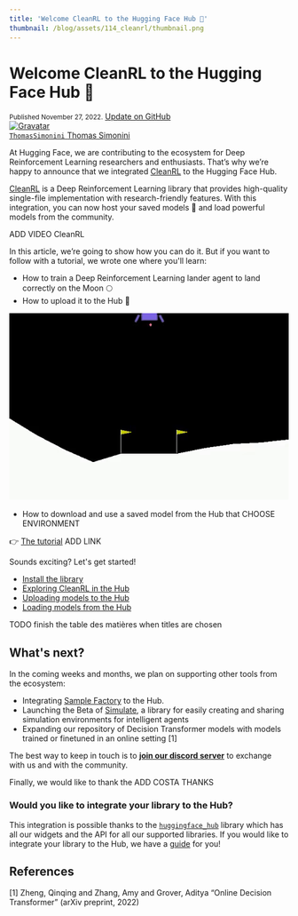 ```yaml
---
title: 'Welcome CleanRL to the Hugging Face Hub 🤗'
thumbnail: /blog/assets/114_cleanrl/thumbnail.png
---
```


<h1>
    Welcome CleanRL to the Hugging Face Hub 🤗
</h1>

<div class="blog-metadata">
    <small>Published November 27, 2022.</small>
    <a target="_blank" class="btn no-underline text-sm mb-5 font-sans" href="https://github.com/huggingface/blog/blob/main/sample-factory.md">
        Update on GitHub
    </a>
</div>

<div class="author-card">
    <a href="/ThomasSimonini"> 
        <img class="avatar avatar-user" src="https://aeiljuispo.cloudimg.io/v7/https://s3.amazonaws.com/moonup/production/uploads/1632748593235-60cae820b1c79a3e4b436664.jpeg?w=200&h=200&f=face" title="Gravatar">
        <div class="bfc">
            <code>ThomasSimonini</code>
            <span class="fullname">Thomas Simonini</span>
        </div>
    </a>
</div>

At Hugging Face, we are contributing to the ecosystem for Deep Reinforcement Learning researchers and enthusiasts. That’s why we’re happy to announce that we integrated [CleanRL](https://github.com/vwxyzjn/cleanrl) to the Hugging Face Hub.

[CleanRL](https://github.com/vwxyzjn/cleanrl) is a Deep Reinforcement Learning library that provides high-quality single-file implementation with research-friendly features.
With this integration, you can now host your saved models 💾 and load powerful models from the community.

ADD VIDEO CleanRL

In this article, we’re going to show how you can do it. But if you want to follow with a tutorial, we wrote one where you'll learn:
- How to train a Deep Reinforcement Learning lander agent to land correctly on the Moon 🌕 
- How to upload it to the Hub 🚀

![gif](assets/47_sb3/lunarlander.gif)

- How to download and use a saved model from the Hub that CHOOSE ENVIRONMENT

👉 [The tutorial]() ADD LINK

Sounds exciting? Let's get started!

- [Install the library]()
- [Exploring CleanRL in the Hub]()
- [Uploading models to the Hub]()
- [Loading models from the Hub]()

TODO finish the table des matières when titles are chosen


## What's next?
In the coming weeks and months, we plan on supporting other tools from the ecosystem:

- Integrating [Sample Factory](https://github.com/alex-petrenko/sample-factory) to the Hub.
- Launching the Beta of [Simulate](https://github.com/huggingface/simulate), a library for easily creating and sharing simulation environments for intelligent agents
- Expanding our repository of Decision Transformer models with models trained or finetuned in an online setting [1]

The best way to keep in touch is to **[join our discord server](https://discord.gg/YRAq8fMnUG)** to exchange with us and with the community.

Finally, we would like to thank the ADD COSTA THANKS

### Would you like to integrate your library to the Hub?

This integration is possible thanks to the [`huggingface_hub`](https://github.com/huggingface/huggingface_hub) library which has all our widgets and the API for all our supported libraries. If you would like to integrate your library to the Hub, we have a [guide](https://huggingface.co/docs/hub/models-adding-libraries) for you!

## References
[1] Zheng, Qinqing and Zhang, Amy and Grover, Aditya “Online Decision Transformer” (arXiv preprint, 2022)
